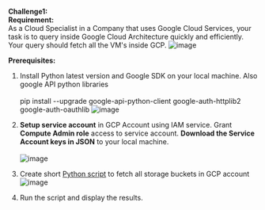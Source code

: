 **Challenge1:** <br />
**Requirement:** <br />
As a Cloud Specialist in a Company that uses Google Cloud Services, your task is to query inside Google Cloud Architecture quickly and efficiently. Your query should fetch all the VM's inside GCP. 
![image](https://user-images.githubusercontent.com/52160164/129404250-0a5dfd3c-1b11-48e2-b4b7-8ddf498aa149.png)

**Prerequisites:**<br />

1. Install Python latest version and Google SDK on your local machine. Also google API python libraries	<br />	
pip install --upgrade google-api-python-client google-auth-httplib2 google-auth-oauthlib
![image](https://user-images.githubusercontent.com/52160164/129407212-5b70870f-85ba-4dfd-9f7e-d8254e539da0.png)

													
2. **Setup service account** in GCP Account using IAM service. Grant **Compute Admin role** access to service account. **Download the Service Account keys in JSON** to your local machine. <br />	 
![image](https://user-images.githubusercontent.com/52160164/129404748-50ddcea8-5850-4bb2-957a-f6a27dfc5144.png)

3. Create short [Python script](https://github.com/ankurjainoist/GoogleCloudHandson1/blob/806cbb4a051405b5e5c3cfde6b86eca74fa9f895/storage_list.py) to fetch all storage buckets in GCP account   
![image](https://user-images.githubusercontent.com/52160164/129405129-4bcecb62-09ff-473a-a8a9-8594f3e4940a.png)

4. Run the script and display the results. <br />	




